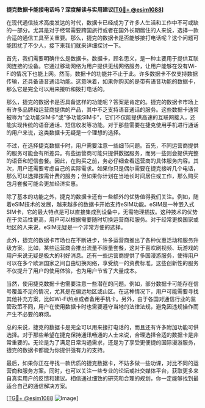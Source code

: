 **捷克数据卡能接电话吗？深度解读与实用建议[[TG💪+ @esim1088](https://t.me/s/esim1088)]**

在现代通信技术高度发达的时代，数据卡已经成为了许多人生活和工作中不可或缺的一部分。尤其是对于经常需要跨国旅行或者在国外长期居住的人来说，选择一款合适的通信工具至关重要。那么，捷克的数据卡是否能够接打电话呢？这个问题可能困扰了不少人，接下来我们就来详细探讨一下。

首先，我们需要明确什么是数据卡。数据卡，顾名思义，是一种主要用于提供互联网连接的设备。它通过移动网络为用户提供无线网络服务，让用户能够在没有Wi-Fi的情况下也能上网。然而，数据卡的功能并不止于此。许多数据卡不仅支持数据传输，还具备语音通话功能。这意味着，如果你购买的是带有语音功能的数据卡，那么它是完全可以用来接听和拨打电话的。

那么，捷克的数据卡是否具备这样的功能呢？答案是肯定的。捷克的数据卡市场上有许多品牌和运营商提供的产品，其中不乏支持语音通话的服务。这些数据卡通常被称为“全功能SIM卡”或“多功能SIM卡”，它们不仅能提供高速的互联网接入，还能实现传统的语音通话、短信收发等功能。对于那些需要在捷克使用手机进行通话的用户来说，这类数据卡无疑是一个理想的选择。

不过，在选择捷克数据卡时，用户需要注意一些细节问题。首先，不同运营商提供的服务可能会有所差异。有些运营商可能只提供数据服务，而另一些则会提供完整的语音和短信套餐。因此，在购买之前，务必仔细查看运营商的具体服务内容。其次，用户还需要考虑自己的实际需求。如果你只是偶尔需要在捷克接听几个电话，那么可以选择按需计费的服务；但如果你计划在当地长时间居住或工作，那么购买包月套餐可能会更加经济实惠。

除了基本的功能之外，捷克的数据卡还有一些额外的优势值得我们关注。例如，随着eSIM技术的发展，越来越多的数据卡开始支持eSIM功能。eSIM是一种嵌入式SIM卡，它的最大特点是可以直接集成到设备中，无需物理插拔。这种技术的优势在于灵活性更高，用户可以根据需要随时切换运营商和服务。对于经常更换国家或地区的人来说，eSIM无疑是一个非常方便的选择。

此外，捷克的数据卡市场也在不断进步，许多运营商推出了各种优惠活动和服务升级方案。比如，某些运营商会推出流量不限量套餐，这对于喜欢刷视频、玩游戏的用户来说无疑是极大的利好消息。还有一些运营商提供了多国漫游服务，使得用户可以在多个欧洲国家之间自由切换网络，享受统一的资费标准。这些创新性的服务不仅提升了用户的使用体验，也为用户节省了大量成本。

当然，使用捷克数据卡也需要注意一些潜在的问题。例如，部分数据卡可能存在信号覆盖不足的情况，尤其是在偏远地区或山区。在这种情况下，用户可能需要寻找其他补充方案，比如Wi-Fi热点或者备用手机卡。另外，由于各国对通信行业的监管政策不同，用户在使用数据卡时也需要遵守当地的法律法规，避免因违规操作而产生不必要的麻烦。

总的来说，捷克的数据卡是完全可以用来接打电话的，而且还有许多附加功能可供选择。对于那些希望在捷克保持通讯畅通的人士来说，合理选择合适的数据卡是非常重要的。无论是为了满足日常沟通需求，还是为了享受更便捷的国际漫游服务，捷克的数据卡都能为你提供强有力的支持。

最后，如果你正在寻找一款优质的捷克数据卡，不妨多做一些功课，对比不同的运营商和服务方案。同时，也可以关注一些专业的论坛或社交媒体平台，获取更多来自真实用户的反馈和建议。相信通过细致的研究和合理的规划，你一定能够找到最适合自己的通信解决方案。

[[TG💪+ @esim1088](https://t.me/s/esim1088) ![Image](https://i.postimg.cc/4NQfJmqS/Snipaste-2025-05-13-00-14-12.png)]